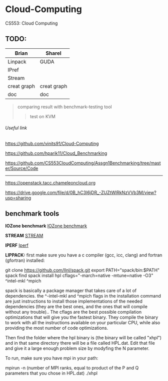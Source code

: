 # Cloud-Computing
CS553: Cloud Computing

## TODO:

Brian         | Sharel
------------- | -------------
Linpack       | GUDA
IPref         |
Stream        |
creat graph   |creat graph
doc           |doc

> comparing result with benchmark-testing tool
>> test on KVM

###### Useful link

<https://github.com/vinits91/Cloud-Computing>

<https://github.com/hparik11/Cloud_Benchmarking>

<https://github.com/CS553CloudComputing/Assgn1Benchmarking/tree/master/Source/Code>

___

<https://openstack.tacc.chameleoncloud.org>

<https://drive.google.com/file/d/0B_hC3I6jDR_-ZUZtWlRkNzVVb3M/view?usp=sharing>

## benchmark tools 

**IOZone benchmark**
[IOZone benchmark](http://www.thegeekstuff.com/2011/05/iozone-examples/#comments)

**STREAM**
[STREAM](http://www.cs.virginia.edu/stream/ref.html#what)

**IPERF**
[Iperf](http://www.slashroot.in/iperf-how-test-network-speedperformancebandwidth)


**LIPPACK:**
first make sure you have a c compiler (gcc, icc, clang) and fortran (gfortran) installed:

git clone https://github.com/llnl/spack.git
export PATH="spack/bin:$PATH"
spack find
spack install hpl cflags="-march=native -mtune=native -O3" ^intel-mkl ^mpich 

spack is basically a package manager that takes care of a lot of dependencies. the ^-intel-mkl and ^mpich flags in the installation command are just instructions to install those implementations of the needed dependencies (they are the best ones, and the ones that will compile without any trouble).. The cflags are the best possible compilation optimizations that will give you the fastest binary. They compile the binary to work with all the instructions available on your particular CPU, while also providing the most number of code optimizations.

Then find the folder where the hpl binary is (the binary will be called "xhpl") and in that same directory there will be a file called HPL.dat. Edit that file and give it a large enough problem size by modyfing the N parameter.

To run, make sure you have mpi in your path:

mpirun -n (number of MPI ranks, equal to product of the P and Q parameters that you chose in HPL.dat) ./xhpl
